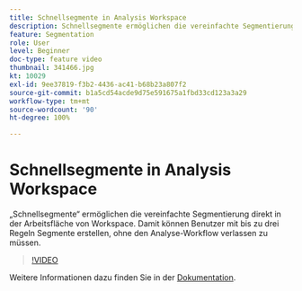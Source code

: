 ```yaml
---
title: Schnellsegmente in Analysis Workspace
description: Schnellsegmente ermöglichen die vereinfachte Segmentierung direkt in der Arbeitsfläche von Workspace. Damit können Benutzer mit bis zu drei Regeln Segmente erstellen, ohne den Analyse-Workflow verlassen zu müssen.
feature: Segmentation
role: User
level: Beginner
doc-type: feature video
thumbnail: 341466.jpg
kt: 10029
exl-id: 9ee37819-f3b2-4436-ac41-b68b23a807f2
source-git-commit: b1a5cd54acde9d75e591675a1fbd33cd123a3a29
workflow-type: tm+mt
source-wordcount: '90'
ht-degree: 100%

---
```


# Schnellsegmente in Analysis Workspace

„Schnellsegmente“ ermöglichen die vereinfachte Segmentierung direkt in der Arbeitsfläche von Workspace. Damit können Benutzer mit bis zu drei Regeln Segmente erstellen, ohne den Analyse-Workflow verlassen zu müssen.

>[!VIDEO](https://video.tv.adobe.com/v/341466/?quality=12&learn=on)

Weitere Informationen dazu finden Sie in der [Dokumentation](https://experienceleague.adobe.com/docs/analytics/analyze/analysis-workspace/components/segments/quick-segments.html?lang=de).
